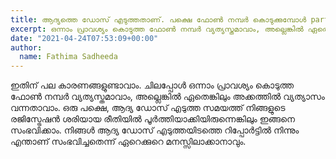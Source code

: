 ```yaml
---
title: ആദ്യത്തെ ഡോസ് എടുത്തതാണ്. പക്ഷെ ഫോൺ നമ്പർ കൊടുക്കുമ്പോൾ partially vaccinated മെസ്സേജ് കാണുന്നില്ല. എന്തു ചെയ്യണം?
excerpt: ഒന്നാം പ്രാവശ്യം കൊടുത്ത ഫോൺ നമ്പർ വ്യത്യസ്തമാവാം, അല്ലെങ്കിൽ ഏതെങ്കിലും അക്കത്തിൽ വ്യത്യാസം വന്നതാവാം
date: "2021-04-24T07:53:09+00:00"
author:
  name: Fathima Sadheeda
---
```

ഇതിന് പല കാരണങ്ങളുണ്ടാവാം. ചിലപ്പോൾ ഒന്നാം പ്രാവശ്യം കൊടുത്ത ഫോൺ നമ്പർ വ്യത്യസ്തമാവാം, അല്ലെങ്കിൽ ഏതെങ്കിലും അക്കത്തിൽ വ്യത്യാസം വന്നതാവാം. ഒരു പക്ഷെ, ആദ്യ ഡോസ് എടുത്ത സമയത്ത് നിങ്ങളുടെ രജിസ്ട്രേഷൻ ശരിയായ രീതിയിൽ പൂർത്തിയാക്കിയിരുന്നെങ്കിലും ഇങ്ങനെ സംഭവിക്കാം. നിങ്ങൾ ആദ്യ ഡോസ് എടുത്തയിടത്തെ റിപ്പോർട്ടിൽ നിന്നും എന്താണ് സംഭവിച്ചതെന്ന് ഏറെക്കുറെ മനസ്സിലാക്കാനാവും.



